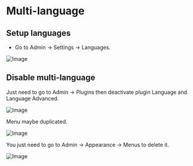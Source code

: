 # Multi-language

## Setup languages

- Go to Admin -> Settings -> Languages.

![Image](https://live.staticflickr.com/65535/51302148909_0d273d1ccd_b.jpg)

## Disable multi-language

Just need to go to Admin -> Plugins then deactivate plugin Language and Language Advanced.

![Image](https://live.staticflickr.com/65535/51302449885_0f360693b9_b.jpg)

Menu maybe duplicated.

![Image](https://live.staticflickr.com/65535/52029503157_a91900b707_b.jpg)

You just need to go to Admin -> Appearance -> Menus to delete it.

![Image](https://live.staticflickr.com/65535/52029503087_6c08a56800_b.jpg)